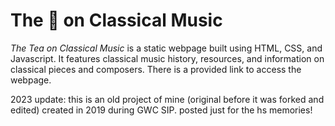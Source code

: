# The :tea: on Classical Music
 
*The Tea on Classical Music* is a static webpage built using HTML, CSS, and Javascript. It features classical music history, resources, and information on classical pieces and composers. There is a provided link to access the webpage.

2023 update: this is an old project of mine (original before it was forked and edited) created in 2019 during GWC SIP. posted just for the hs memories!
